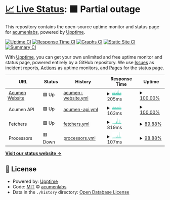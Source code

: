 # [📈 Live Status](https://acumenlabs.github.io/status-page): <!--live status--> **🟧 Partial outage**

This repository contains the open-source uptime monitor and status page for [acumenlabs](https://acumenlabs.github.io/status-page), powered by [Upptime](https://github.com/upptime/upptime).

[![Uptime CI](https://github.com/koj-co/upptime/workflows/Uptime%20CI/badge.svg)](https://github.com/koj-co/upptime/actions?query=workflow%3A%22Uptime+CI%22)
[![Response Time CI](https://github.com/koj-co/upptime/workflows/Response%20Time%20CI/badge.svg)](https://github.com/koj-co/upptime/actions?query=workflow%3A%22Response+Time+CI%22)
[![Graphs CI](https://github.com/koj-co/upptime/workflows/Graphs%20CI/badge.svg)](https://github.com/koj-co/upptime/actions?query=workflow%3A%22Graphs+CI%22)
[![Static Site CI](https://github.com/koj-co/upptime/workflows/Static%20Site%20CI/badge.svg)](https://github.com/koj-co/upptime/actions?query=workflow%3A%22Static+Site+CI%22)
[![Summary CI](https://github.com/koj-co/upptime/workflows/Summary%20CI/badge.svg)](https://github.com/koj-co/upptime/actions?query=workflow%3A%22Summary+CI%22)

With [Upptime](https://upptime.js.org), you can get your own unlimited and free uptime monitor and status page, powered entirely by a GitHub repository. We use [Issues](https://github.com/acumenlabs/status-page/issues) as incident reports, [Actions](https://github.com/acumenlabs/status-page/actions) as uptime monitors, and [Pages](https://acumenlabs.github.io/status-page) for the status page.

<!--start: status pages-->
<!-- This summary is generated by Upptime (https://github.com/upptime/upptime) -->
<!-- Do not edit this manually, your changes will be overwritten -->
<!-- prettier-ignore -->
| URL | Status | History | Response Time | Uptime |
| --- | ------ | ------- | ------------- | ------ |
| <img alt="" src="https://favicons.githubusercontent.com/www.acumen.io" height="13"> [Acumen Website](https://www.acumen.io) | 🟩 Up | [acumen-website.yml](https://github.com/acumenlabs/status-page/commits/master/history/acumen-website.yml) | <details><summary><img alt="Response time graph" src="./graphs/acumen-website/response-time-week.png" height="20"> 205ms</summary><br><a href="https://status.acumen.io/history/acumen-website"><img alt="Response time 205" src="https://img.shields.io/endpoint?url=https%3A%2F%2Fraw.githubusercontent.com%2Facumenlabs%2Fstatus-page%2Fmaster%2Fapi%2Facumen-website%2Fresponse-time.json"></a><br><a href="https://status.acumen.io/history/acumen-website"><img alt="24-hour response time 209" src="https://img.shields.io/endpoint?url=https%3A%2F%2Fraw.githubusercontent.com%2Facumenlabs%2Fstatus-page%2Fmaster%2Fapi%2Facumen-website%2Fresponse-time-day.json"></a><br><a href="https://status.acumen.io/history/acumen-website"><img alt="7-day response time 205" src="https://img.shields.io/endpoint?url=https%3A%2F%2Fraw.githubusercontent.com%2Facumenlabs%2Fstatus-page%2Fmaster%2Fapi%2Facumen-website%2Fresponse-time-week.json"></a><br><a href="https://status.acumen.io/history/acumen-website"><img alt="30-day response time 204" src="https://img.shields.io/endpoint?url=https%3A%2F%2Fraw.githubusercontent.com%2Facumenlabs%2Fstatus-page%2Fmaster%2Fapi%2Facumen-website%2Fresponse-time-month.json"></a><br><a href="https://status.acumen.io/history/acumen-website"><img alt="1-year response time 205" src="https://img.shields.io/endpoint?url=https%3A%2F%2Fraw.githubusercontent.com%2Facumenlabs%2Fstatus-page%2Fmaster%2Fapi%2Facumen-website%2Fresponse-time-year.json"></a></details> | <details><summary><a href="https://status.acumen.io/history/acumen-website">100.00%</a></summary><a href="https://status.acumen.io/history/acumen-website"><img alt="All-time uptime 100.00%" src="https://img.shields.io/endpoint?url=https%3A%2F%2Fraw.githubusercontent.com%2Facumenlabs%2Fstatus-page%2Fmaster%2Fapi%2Facumen-website%2Fuptime.json"></a><br><a href="https://status.acumen.io/history/acumen-website"><img alt="24-hour uptime 100.00%" src="https://img.shields.io/endpoint?url=https%3A%2F%2Fraw.githubusercontent.com%2Facumenlabs%2Fstatus-page%2Fmaster%2Fapi%2Facumen-website%2Fuptime-day.json"></a><br><a href="https://status.acumen.io/history/acumen-website"><img alt="7-day uptime 100.00%" src="https://img.shields.io/endpoint?url=https%3A%2F%2Fraw.githubusercontent.com%2Facumenlabs%2Fstatus-page%2Fmaster%2Fapi%2Facumen-website%2Fuptime-week.json"></a><br><a href="https://status.acumen.io/history/acumen-website"><img alt="30-day uptime 100.00%" src="https://img.shields.io/endpoint?url=https%3A%2F%2Fraw.githubusercontent.com%2Facumenlabs%2Fstatus-page%2Fmaster%2Fapi%2Facumen-website%2Fuptime-month.json"></a><br><a href="https://status.acumen.io/history/acumen-website"><img alt="1-year uptime 100.00%" src="https://img.shields.io/endpoint?url=https%3A%2F%2Fraw.githubusercontent.com%2Facumenlabs%2Fstatus-page%2Fmaster%2Fapi%2Facumen-website%2Fuptime-year.json"></a></details>
| <img alt="" src="https://favicons.githubusercontent.com/null" height="13"> Acumen API | 🟩 Up | [acumen-api.yml](https://github.com/acumenlabs/status-page/commits/master/history/acumen-api.yml) | <details><summary><img alt="Response time graph" src="./graphs/acumen-api/response-time-week.png" height="20"> 163ms</summary><br><a href="https://status.acumen.io/history/acumen-api"><img alt="Response time 170" src="https://img.shields.io/endpoint?url=https%3A%2F%2Fraw.githubusercontent.com%2Facumenlabs%2Fstatus-page%2Fmaster%2Fapi%2Facumen-api%2Fresponse-time.json"></a><br><a href="https://status.acumen.io/history/acumen-api"><img alt="24-hour response time 157" src="https://img.shields.io/endpoint?url=https%3A%2F%2Fraw.githubusercontent.com%2Facumenlabs%2Fstatus-page%2Fmaster%2Fapi%2Facumen-api%2Fresponse-time-day.json"></a><br><a href="https://status.acumen.io/history/acumen-api"><img alt="7-day response time 163" src="https://img.shields.io/endpoint?url=https%3A%2F%2Fraw.githubusercontent.com%2Facumenlabs%2Fstatus-page%2Fmaster%2Fapi%2Facumen-api%2Fresponse-time-week.json"></a><br><a href="https://status.acumen.io/history/acumen-api"><img alt="30-day response time 171" src="https://img.shields.io/endpoint?url=https%3A%2F%2Fraw.githubusercontent.com%2Facumenlabs%2Fstatus-page%2Fmaster%2Fapi%2Facumen-api%2Fresponse-time-month.json"></a><br><a href="https://status.acumen.io/history/acumen-api"><img alt="1-year response time 170" src="https://img.shields.io/endpoint?url=https%3A%2F%2Fraw.githubusercontent.com%2Facumenlabs%2Fstatus-page%2Fmaster%2Fapi%2Facumen-api%2Fresponse-time-year.json"></a></details> | <details><summary><a href="https://status.acumen.io/history/acumen-api">100.00%</a></summary><a href="https://status.acumen.io/history/acumen-api"><img alt="All-time uptime 99.95%" src="https://img.shields.io/endpoint?url=https%3A%2F%2Fraw.githubusercontent.com%2Facumenlabs%2Fstatus-page%2Fmaster%2Fapi%2Facumen-api%2Fuptime.json"></a><br><a href="https://status.acumen.io/history/acumen-api"><img alt="24-hour uptime 100.00%" src="https://img.shields.io/endpoint?url=https%3A%2F%2Fraw.githubusercontent.com%2Facumenlabs%2Fstatus-page%2Fmaster%2Fapi%2Facumen-api%2Fuptime-day.json"></a><br><a href="https://status.acumen.io/history/acumen-api"><img alt="7-day uptime 100.00%" src="https://img.shields.io/endpoint?url=https%3A%2F%2Fraw.githubusercontent.com%2Facumenlabs%2Fstatus-page%2Fmaster%2Fapi%2Facumen-api%2Fuptime-week.json"></a><br><a href="https://status.acumen.io/history/acumen-api"><img alt="30-day uptime 99.94%" src="https://img.shields.io/endpoint?url=https%3A%2F%2Fraw.githubusercontent.com%2Facumenlabs%2Fstatus-page%2Fmaster%2Fapi%2Facumen-api%2Fuptime-month.json"></a><br><a href="https://status.acumen.io/history/acumen-api"><img alt="1-year uptime 99.95%" src="https://img.shields.io/endpoint?url=https%3A%2F%2Fraw.githubusercontent.com%2Facumenlabs%2Fstatus-page%2Fmaster%2Fapi%2Facumen-api%2Fuptime-year.json"></a></details>
| <img alt="" src="https://favicons.githubusercontent.com/null" height="13"> Fetchers | 🟩 Up | [fetchers.yml](https://github.com/acumenlabs/status-page/commits/master/history/fetchers.yml) | <details><summary><img alt="Response time graph" src="./graphs/fetchers/response-time-week.png" height="20"> 819ms</summary><br><a href="https://status.acumen.io/history/fetchers"><img alt="Response time 519" src="https://img.shields.io/endpoint?url=https%3A%2F%2Fraw.githubusercontent.com%2Facumenlabs%2Fstatus-page%2Fmaster%2Fapi%2Ffetchers%2Fresponse-time.json"></a><br><a href="https://status.acumen.io/history/fetchers"><img alt="24-hour response time 913" src="https://img.shields.io/endpoint?url=https%3A%2F%2Fraw.githubusercontent.com%2Facumenlabs%2Fstatus-page%2Fmaster%2Fapi%2Ffetchers%2Fresponse-time-day.json"></a><br><a href="https://status.acumen.io/history/fetchers"><img alt="7-day response time 819" src="https://img.shields.io/endpoint?url=https%3A%2F%2Fraw.githubusercontent.com%2Facumenlabs%2Fstatus-page%2Fmaster%2Fapi%2Ffetchers%2Fresponse-time-week.json"></a><br><a href="https://status.acumen.io/history/fetchers"><img alt="30-day response time 519" src="https://img.shields.io/endpoint?url=https%3A%2F%2Fraw.githubusercontent.com%2Facumenlabs%2Fstatus-page%2Fmaster%2Fapi%2Ffetchers%2Fresponse-time-month.json"></a><br><a href="https://status.acumen.io/history/fetchers"><img alt="1-year response time 519" src="https://img.shields.io/endpoint?url=https%3A%2F%2Fraw.githubusercontent.com%2Facumenlabs%2Fstatus-page%2Fmaster%2Fapi%2Ffetchers%2Fresponse-time-year.json"></a></details> | <details><summary><a href="https://status.acumen.io/history/fetchers">89.88%</a></summary><a href="https://status.acumen.io/history/fetchers"><img alt="All-time uptime 94.08%" src="https://img.shields.io/endpoint?url=https%3A%2F%2Fraw.githubusercontent.com%2Facumenlabs%2Fstatus-page%2Fmaster%2Fapi%2Ffetchers%2Fuptime.json"></a><br><a href="https://status.acumen.io/history/fetchers"><img alt="24-hour uptime 93.08%" src="https://img.shields.io/endpoint?url=https%3A%2F%2Fraw.githubusercontent.com%2Facumenlabs%2Fstatus-page%2Fmaster%2Fapi%2Ffetchers%2Fuptime-day.json"></a><br><a href="https://status.acumen.io/history/fetchers"><img alt="7-day uptime 89.88%" src="https://img.shields.io/endpoint?url=https%3A%2F%2Fraw.githubusercontent.com%2Facumenlabs%2Fstatus-page%2Fmaster%2Fapi%2Ffetchers%2Fuptime-week.json"></a><br><a href="https://status.acumen.io/history/fetchers"><img alt="30-day uptime 94.08%" src="https://img.shields.io/endpoint?url=https%3A%2F%2Fraw.githubusercontent.com%2Facumenlabs%2Fstatus-page%2Fmaster%2Fapi%2Ffetchers%2Fuptime-month.json"></a><br><a href="https://status.acumen.io/history/fetchers"><img alt="1-year uptime 94.08%" src="https://img.shields.io/endpoint?url=https%3A%2F%2Fraw.githubusercontent.com%2Facumenlabs%2Fstatus-page%2Fmaster%2Fapi%2Ffetchers%2Fuptime-year.json"></a></details>
| <img alt="" src="https://favicons.githubusercontent.com/null" height="13"> Processors | 🟥 Down | [processors.yml](https://github.com/acumenlabs/status-page/commits/master/history/processors.yml) | <details><summary><img alt="Response time graph" src="./graphs/processors/response-time-week.png" height="20"> 107ms</summary><br><a href="https://status.acumen.io/history/processors"><img alt="Response time 73" src="https://img.shields.io/endpoint?url=https%3A%2F%2Fraw.githubusercontent.com%2Facumenlabs%2Fstatus-page%2Fmaster%2Fapi%2Fprocessors%2Fresponse-time.json"></a><br><a href="https://status.acumen.io/history/processors"><img alt="24-hour response time 108" src="https://img.shields.io/endpoint?url=https%3A%2F%2Fraw.githubusercontent.com%2Facumenlabs%2Fstatus-page%2Fmaster%2Fapi%2Fprocessors%2Fresponse-time-day.json"></a><br><a href="https://status.acumen.io/history/processors"><img alt="7-day response time 107" src="https://img.shields.io/endpoint?url=https%3A%2F%2Fraw.githubusercontent.com%2Facumenlabs%2Fstatus-page%2Fmaster%2Fapi%2Fprocessors%2Fresponse-time-week.json"></a><br><a href="https://status.acumen.io/history/processors"><img alt="30-day response time 73" src="https://img.shields.io/endpoint?url=https%3A%2F%2Fraw.githubusercontent.com%2Facumenlabs%2Fstatus-page%2Fmaster%2Fapi%2Fprocessors%2Fresponse-time-month.json"></a><br><a href="https://status.acumen.io/history/processors"><img alt="1-year response time 73" src="https://img.shields.io/endpoint?url=https%3A%2F%2Fraw.githubusercontent.com%2Facumenlabs%2Fstatus-page%2Fmaster%2Fapi%2Fprocessors%2Fresponse-time-year.json"></a></details> | <details><summary><a href="https://status.acumen.io/history/processors">98.88%</a></summary><a href="https://status.acumen.io/history/processors"><img alt="All-time uptime 68.85%" src="https://img.shields.io/endpoint?url=https%3A%2F%2Fraw.githubusercontent.com%2Facumenlabs%2Fstatus-page%2Fmaster%2Fapi%2Fprocessors%2Fuptime.json"></a><br><a href="https://status.acumen.io/history/processors"><img alt="24-hour uptime 99.28%" src="https://img.shields.io/endpoint?url=https%3A%2F%2Fraw.githubusercontent.com%2Facumenlabs%2Fstatus-page%2Fmaster%2Fapi%2Fprocessors%2Fuptime-day.json"></a><br><a href="https://status.acumen.io/history/processors"><img alt="7-day uptime 98.88%" src="https://img.shields.io/endpoint?url=https%3A%2F%2Fraw.githubusercontent.com%2Facumenlabs%2Fstatus-page%2Fmaster%2Fapi%2Fprocessors%2Fuptime-week.json"></a><br><a href="https://status.acumen.io/history/processors"><img alt="30-day uptime 68.85%" src="https://img.shields.io/endpoint?url=https%3A%2F%2Fraw.githubusercontent.com%2Facumenlabs%2Fstatus-page%2Fmaster%2Fapi%2Fprocessors%2Fuptime-month.json"></a><br><a href="https://status.acumen.io/history/processors"><img alt="1-year uptime 68.85%" src="https://img.shields.io/endpoint?url=https%3A%2F%2Fraw.githubusercontent.com%2Facumenlabs%2Fstatus-page%2Fmaster%2Fapi%2Fprocessors%2Fuptime-year.json"></a></details>

<!--end: status pages-->

[**Visit our status website →**](https://acumenlabs.github.io/status-page)

## 📄 License

- Powered by: [Upptime](https://github.com/upptime/upptime)
- Code: [MIT](./LICENSE) © [acumenlabs](https://acumenlabs.github.io/status-page)
- Data in the `./history` directory: [Open Database License](https://opendatacommons.org/licenses/odbl/1-0/)
